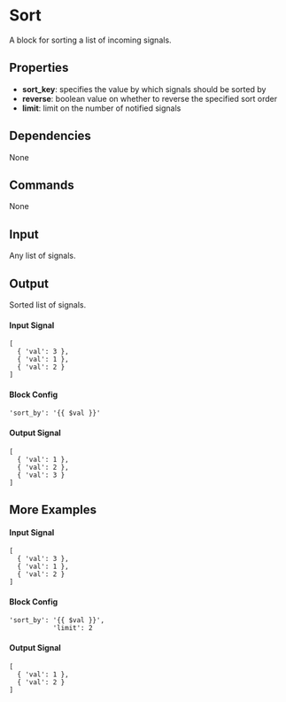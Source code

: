# Sort
A block for sorting a list of incoming signals.

## Properties
* **sort_key**: specifies the value by which signals should be sorted by
* **reverse**: boolean value on whether to reverse the specified sort order
* **limit**: limit on the number of notified signals

## Dependencies
None

## Commands
None

## Input
Any list of signals.

## Output
Sorted list of signals.

#### Input Signal
```
[
  { 'val': 3 },
  { 'val': 1 },
  { 'val': 2 }
]
```

#### Block Config
```
'sort_by': '{{ $val }}'
```

#### Output Signal
```
[
  { 'val': 1 },
  { 'val': 2 },
  { 'val': 3 }
]
```

## More Examples

#### Input Signal
```
[
  { 'val': 3 },
  { 'val': 1 },
  { 'val': 2 }
]
```

#### Block Config
```
'sort_by': '{{ $val }}',
           'limit': 2
```
            
            
#### Output Signal
```
[
  { 'val': 1 },
  { 'val': 2 }
]
```
